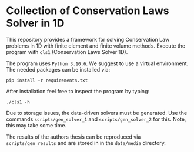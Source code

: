 # Collection of Conservation Laws Solver in 1D

This repository provides a framework for solving Conservation Law problems in 1D
with finite element and finite volume methods. Execute the program with `cls1`
(Conservation Laws Solver 1D).

The program uses `Python 3.10.6`. We suggest to use a virtual environment. The
needed packages can be installed via:

    pip install -r requirements.txt

After installation feel free to inspect the program by typing:

    ./cls1 -h

Due to storage issues, the data-driven solvers must be generated.
Use the commands `scripts/gen_solver_1` and `scripts/gen_solver_2` for this. Note, this may take some time.

The results of the authors thesis can be reproduced via `scripts/gen_results` and are stored in in the `data/media` directory.
